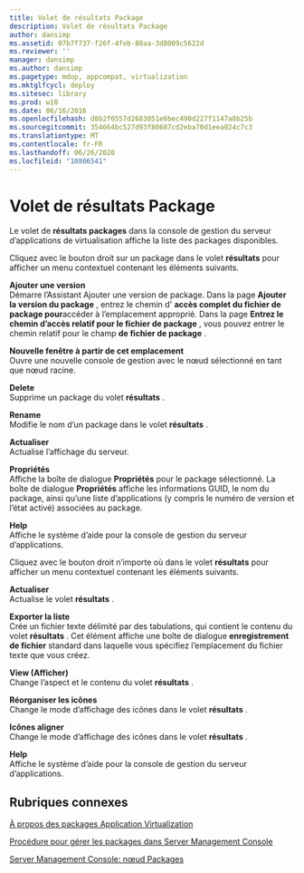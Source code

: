 ```yaml
---
title: Volet de résultats Package
description: Volet de résultats Package
author: dansimp
ms.assetid: 07b7f737-f26f-4feb-88aa-3d8009c5622d
ms.reviewer: ''
manager: dansimp
ms.author: dansimp
ms.pagetype: mdop, appcompat, virtualization
ms.mktglfcycl: deploy
ms.sitesec: library
ms.prod: w10
ms.date: 06/16/2016
ms.openlocfilehash: d8b2f0557d2683051e6bec490d227f1147a8b25b
ms.sourcegitcommit: 354664bc527d93f80687cd2eba70d1eea024c7c3
ms.translationtype: MT
ms.contentlocale: fr-FR
ms.lasthandoff: 06/26/2020
ms.locfileid: "10806541"
---
```

# Volet de résultats Package


Le volet de **résultats packages** dans la console de gestion du serveur d’applications de virtualisation affiche la liste des packages disponibles.

Cliquez avec le bouton droit sur un package dans le volet **résultats** pour afficher un menu contextuel contenant les éléments suivants.

<a href="" id="add-version"></a>**Ajouter une version**  
Démarre l’Assistant Ajouter une version de package. Dans la page **Ajouter la version du package** , entrez le chemin d' **accès complet du fichier de package pour**accéder à l’emplacement approprié. Dans la page **Entrez le chemin d’accès relatif pour le fichier de package** , vous pouvez entrer le chemin relatif pour le champ **de fichier de package** .

<a href="" id="new-window-from-here"></a>**Nouvelle fenêtre à partir de cet emplacement**  
Ouvre une nouvelle console de gestion avec le nœud sélectionné en tant que nœud racine.

<a href="" id="delete"></a>**Delete**  
Supprime un package du volet **résultats** .

<a href="" id="rename"></a>**Rename**  
Modifie le nom d’un package dans le volet **résultats** .

<a href="" id="refresh"></a>**Actualiser**  
Actualise l’affichage du serveur.

<a href="" id="properties"></a>**Propriétés**  
Affiche la boîte de dialogue **Propriétés** pour le package sélectionné. La boîte de dialogue **Propriétés** affiche les informations GUID, le nom du package, ainsi qu’une liste d’applications (y compris le numéro de version et l’état activé) associées au package.

<a href="" id="help"></a>**Help**  
Affiche le système d’aide pour la console de gestion du serveur d’applications.

Cliquez avec le bouton droit n’importe où dans le volet **résultats** pour afficher un menu contextuel contenant les éléments suivants.

<a href="" id="refresh"></a>**Actualiser**  
Actualise le volet **résultats** .

<a href="" id="export-list"></a>**Exporter la liste**  
Crée un fichier texte délimité par des tabulations, qui contient le contenu du volet **résultats** . Cet élément affiche une boîte de dialogue **enregistrement de fichier** standard dans laquelle vous spécifiez l’emplacement du fichier texte que vous créez.

<a href="" id="view"></a>**View (Afficher)**  
Change l’aspect et le contenu du volet **résultats** .

<a href="" id="arrange-icons"></a>**Réorganiser les icônes**  
Change le mode d’affichage des icônes dans le volet **résultats** .

<a href="" id="line-up-icons"></a>**Icônes aligner**  
Change le mode d’affichage des icônes dans le volet **résultats** .

<a href="" id="help"></a>**Help**  
Affiche le système d’aide pour la console de gestion du serveur d’applications.

## Rubriques connexes


[À propos des packages Application Virtualization](about-application-virtualization-packages.md)

[Procédure pour gérer les packages dans Server Management Console](how-to-manage-packages-in-the-server-management-console.md)

[Server Management Console: nœud Packages](server-management-console-packages-node.md)

 

 





